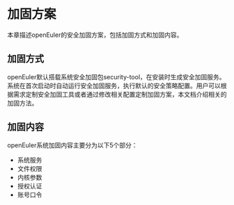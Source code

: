 # 加固方案<a name="ZH-CN_TOPIC_0192977541"></a>

本章描述openEuler的安全加固方案，包括加固方式和加固内容。

## 加固方式<a name="zh-cn_topic_0152100261_s026b5b11898d4d1da2242b39a31fe746"></a>

openEuler默认搭载系统安全加固包security-tool，在安装时生成安全加固服务。系统在首次启动时自动运行安全加固服务，执行默认的安全策略配置。用户可以根据需求定制安全加固工具或者通过修改相关配置定制加固方案，本文档介绍相关的加固方法。

## 加固内容<a name="zh-cn_topic_0152100261_sfc107567dc9e4c59919e7a0fd979889a"></a>

openEuler系统加固内容主要分为以下5个部分：

-   系统服务
-   文件权限
-   内核参数
-   授权认证
-   账号口令

